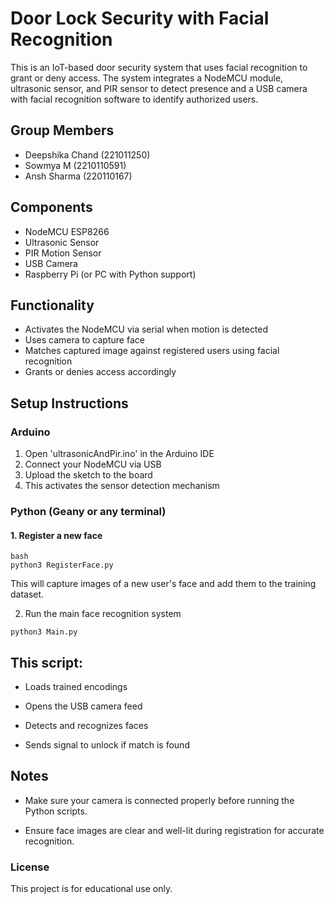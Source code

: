 # Door Lock Security with Facial Recognition

This is an IoT-based door security system that uses facial recognition to grant or deny access. The system integrates a NodeMCU module, ultrasonic sensor, and PIR sensor to detect presence and a USB camera with facial recognition software to identify authorized users.

## Group Members

- Deepshika Chand (221011250)  
- Sowmya M (2210110591)  
- Ansh Sharma (220110167)

## Components

- NodeMCU ESP8266  
- Ultrasonic Sensor  
- PIR Motion Sensor  
- USB Camera  
- Raspberry Pi (or PC with Python support)

## Functionality

- Activates the NodeMCU via serial when motion is detected  
- Uses camera to capture face  
- Matches captured image against registered users using facial recognition  
- Grants or denies access accordingly

## Setup Instructions

### Arduino

1. Open 'ultrasonicAndPir.ino' in the Arduino IDE  
2. Connect your NodeMCU via USB  
3. Upload the sketch to the board  
4. This activates the sensor detection mechanism

### Python (Geany or any terminal)

#### 1. Register a new face


```
bash
python3 RegisterFace.py
```

This will capture images of a new user's face and add them to the training dataset.

2. Run the main face recognition system
```
python3 Main.py
```

## This script:

- Loads trained encodings

- Opens the USB camera feed

- Detects and recognizes faces

- Sends signal to unlock if match is found

## Notes
- Make sure your camera is connected properly before running the Python scripts.

- Ensure face images are clear and well-lit during registration for accurate recognition.

### License
This project is for educational use only.

